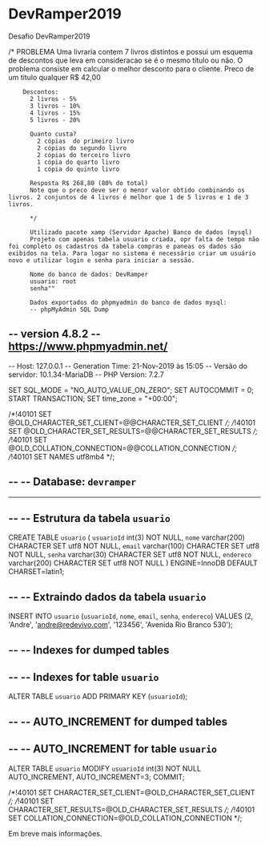 # DevRamper2019
Desafio DevRamper2019

/* PROBLEMA 
        Uma livraria contem 7 livros distintos e possui um esquema de descontos que leva em consideracao se é o mesmo título ou não. O problema consiste em calcular o melhor desconto para o cliente. 
        Preco de um titulo qualquer R$ 42,00

        Descontos: 
          2 livros - 5%
          3 livros - 10%
          4 livros - 15%
          5 livros - 20%

          Quanto custa?
            2 cópias  do primeiro livro
            2 cópias do segundo livro
            2 cópias do terceiro livro
            1 cópia do quarto livro
            1 cópia do quinto livro

          Resposta R$ 268,80 (80% do total)
          Note que o preco deve ser o menor valor obtido combinando os livros. 2 conjuntos de 4 livros é melhor que 1 de 5 livros e 1 de 3 livros.

          */
          
          Utilizado pacote xamp (Servidor Apache) Banco de dados (mysql)
          Projeto com apenas tabela usuario criada, opr falta de tempo não foi completo os cadastros da tabela compras e paneas os dados são exibidos na tela. Para logar no sistema é necessário criar um usuário novo e utilizar login e senha para iniciar a sessão.
          
          Nome do banco de dados: DevRamper
          usuario: root
          senha""
          
          Dados exportados do phpmyadmin do banco de dados mysql:
          -- phpMyAdmin SQL Dump
-- version 4.8.2
-- https://www.phpmyadmin.net/
--
-- Host: 127.0.0.1
-- Generation Time: 21-Nov-2019 às 15:05
-- Versão do servidor: 10.1.34-MariaDB
-- PHP Version: 7.2.7

SET SQL_MODE = "NO_AUTO_VALUE_ON_ZERO";
SET AUTOCOMMIT = 0;
START TRANSACTION;
SET time_zone = "+00:00";


/*!40101 SET @OLD_CHARACTER_SET_CLIENT=@@CHARACTER_SET_CLIENT */;
/*!40101 SET @OLD_CHARACTER_SET_RESULTS=@@CHARACTER_SET_RESULTS */;
/*!40101 SET @OLD_COLLATION_CONNECTION=@@COLLATION_CONNECTION */;
/*!40101 SET NAMES utf8mb4 */;

--
-- Database: `devramper`
--

-- --------------------------------------------------------

--
-- Estrutura da tabela `usuario`
--

CREATE TABLE `usuario` (
  `usuarioId` int(3) NOT NULL,
  `nome` varchar(200) CHARACTER SET utf8 NOT NULL,
  `email` varchar(100) CHARACTER SET utf8 NOT NULL,
  `senha` varchar(30) CHARACTER SET utf8 NOT NULL,
  `endereco` varchar(200) CHARACTER SET utf8 NOT NULL
) ENGINE=InnoDB DEFAULT CHARSET=latin1;

--
-- Extraindo dados da tabela `usuario`
--

INSERT INTO `usuario` (`usuarioId`, `nome`, `email`, `senha`, `endereco`) VALUES
(2, 'Andre', 'andre@redevivo.com', '123456', 'Avenida Rio Branco 530');

--
-- Indexes for dumped tables
--

--
-- Indexes for table `usuario`
--
ALTER TABLE `usuario`
  ADD PRIMARY KEY (`usuarioId`);

--
-- AUTO_INCREMENT for dumped tables
--

--
-- AUTO_INCREMENT for table `usuario`
--
ALTER TABLE `usuario`
  MODIFY `usuarioId` int(3) NOT NULL AUTO_INCREMENT, AUTO_INCREMENT=3;
COMMIT;

/*!40101 SET CHARACTER_SET_CLIENT=@OLD_CHARACTER_SET_CLIENT */;
/*!40101 SET CHARACTER_SET_RESULTS=@OLD_CHARACTER_SET_RESULTS */;
/*!40101 SET COLLATION_CONNECTION=@OLD_COLLATION_CONNECTION */;


Em breve mais informações.






